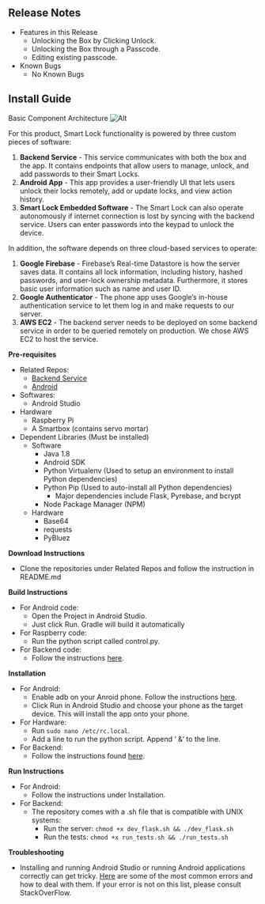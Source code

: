 ## **Release Notes**
* Features in this Release
   * Unlocking the Box by Clicking Unlock.
   * Unlocking the Box through a Passcode.
   * Editing existing passcode.
* Known Bugs
  * No Known Bugs

## **Install Guide**
Basic Component Architecture
![Alt](https://i.imgur.com/lL4rEwx.png)

For this product, Smart Lock functionality is powered by three custom pieces of software:
1. **Backend Service** - This service communicates with both the box and the app. It contains endpoints that allow users to manage, unlock, and add passwords to their Smart Locks.
2. **Android App** - This app provides a user-friendly UI that lets users unlock their locks remotely, add or update locks, and view action history.
3. **Smart Lock Embedded Software** - The Smart Lock can also operate autonomously if internet connection is lost by syncing with the backend service. Users can enter passwords into the keypad to unlock the device.

In addition, the software depends on three cloud-based services to operate:
1. **Google Firebase** - Firebase’s Real-time Datastore is how the server saves data. It contains all lock information, including history, hashed passwords, and user-lock ownership metadata. Furthermore, it stores basic user information such as name and user ID.
2. **Google Authenticator** - The phone app uses Google’s in-house authentication service to let them log in and make requests to our server.
3. **AWS EC2** - The backend server needs to be deployed on some backend service in order to be queried remotely on production. We chose AWS EC2 to host the service.

**Pre-requisites**
* Related Repos:
    * [Backend Service](https://github.com/JerAguilon/Junior-Design-Smart-Lock)
    * [Android](https://github.com/myothiha09/SmartBox)
* Softwares:
    * Android Studio
* Hardware
    * Raspberry Pi
    * A Smartbox (contains servo mortar)
* Dependent Libraries (Must be installed)
    * Software
        * Java 1.8
        * Android SDK
        * Python Virtualenv (Used to setup an environment to install Python dependencies)
        * Python Pip (Used to auto-install all Python dependencies)
            * Major dependencies include Flask, Pyrebase, and bcrypt
        * Node Package Manager (NPM)
    * Hardware
        * Base64
        * requests
        * PyBluez


**Download Instructions**
* Clone the repositories under Related Repos and follow the instruction in README.md

**Build Instructions**
* For Android code:
    * Open the Project in Android Studio.
    * Just click Run. Gradle will build it automatically
* For Raspberry code:
    * Run the python script called control.py.
* For Backend code:
    * Follow the instructions [here](https://github.com/JerAguilon/Junior-Design-Smart-Lock/blob/master/readme.md).

**Installation**
* For Android:
    * Enable adb on your Anroid phone. Follow the instructions [here](https://www.howtogeek.com/125769/how-to-install-and-use-abd-the-android-debug-bridge-utility/). 
    * Click Run in Android Studio and choose your phone as the target device. This will install the app onto your phone.
* For Hardware:
    * Run `sudo nano /etc/rc.local`.
    * Add a line to run the python script. Append ‘ &’ to the line.
* For Backend: 
    * Follow the instructions found [here](https://github.com/JerAguilon/Junior-Design-Smart-Lock/blob/master/readme.md).


**Run Instructions**
* For Android:
    * Follow the instructions under Installation.
* For Backend:
    * The repository comes with a .sh file that is compatible with UNIX systems:
        * Run the server: `chmod +x dev_flask.sh && ./dev_flask.sh`
        * Run the tests: `chmod +x run_tests.sh && ./run_tests.sh`

**Troubleshooting**
* Installing and running Android Studio or running Android applications correctly can get tricky. [Here](https://code.tutsplus.com/tutorials/how-to-solve-androids-most-common-error-messages--cms-28706) are some of the most common errors and how to deal with them. If your error is not on this list, please consult StackOverFlow.


